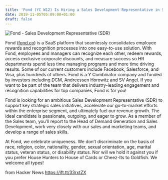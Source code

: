 ```yaml
---
title: 'Fond (YC W12) Is Hiring a Sales Development Representative in San Francisco'
date: 2019-11-05T05:09:00+01:00
draft: false
---
```


![](https://lever-client-logos.s3.amazonaws.com/ea7a4417-1810-4864-aeec-ba5ebbe81117-1542141609253.png "Fond - Sales Development Representative (SDR)")  

Fond ([fond.co](http://fond.co)) is a SaaS platform that seamlessly consolidates employee rewards and recognition processes into one easy-to-use solution. With Fond, employees and managers can recognize each other, redeem rewards, access exclusive corporate discounts, and measure success so HR departments spend less time managing programs and more time driving results. Some of our current customers include Facebook, Salesforce, and Visa, plus hundreds of others. Fond is a Y Combinator company and funded by investors including DCM, Andreessen Horowitz and SV Angel. If you want to be part of the team that delivers industry-leading engagement and recognition capabilities for top companies, Fond is for you!

  

Fond is looking for an ambitious Sales Development Representative (SDR) to support key strategic sales initiatives, accelerate our go-to-market efforts within the enterprise segment, and ultimately fuel our revenue growth. The ideal candidate is passionate, outgoing, and eager to grow. As a member of the Sales team, you’ll report to the Head of Demand Generation and Sales Development, work very closely with our sales and marketing teams, and develop a range of sales skills.

At Fond, we celebrate uniqueness. We don’t discriminate on the basis of race, religion, color, nationality, gender, sexual orientation, age, marital status, veteran status, or disability status. Nor will we hold it against you if you prefer House Hunters to House of Cards or Cheez-Its to Goldfish. We welcome all types!

  
  
from Hacker News https://ift.tt/33rxtZX